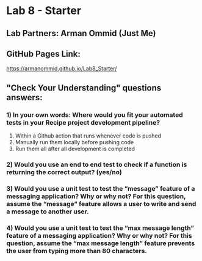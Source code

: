 # Lab 8 - Starter
## Lab Partners: Arman Ommid (Just Me)
## GitHub Pages Link:
https://armanommid.github.io/Lab8_Starter/
## "Check Your Understanding" questions answers:
### 1) In your own words: Where would you fit your automated tests in your Recipe project development pipeline?
1. Within a Github action that runs whenever code is pushed 
2. Manually run them locally before pushing code
3. Run them all after all development is completed

### 2) Would you use an end to end test to check if a function is returning the correct output? (yes/no)

### 3) Would you use a unit test to test the “message” feature of a messaging application? Why or why not? For this question, assume the “message” feature allows a user to write and send a message to another user.

### 4) Would you use a unit test to test the “max message length” feature of a messaging application? Why or why not? For this question, assume the “max message length” feature prevents the user from typing more than 80 characters.

